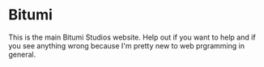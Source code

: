 # Bitumi
This is the main Bitumi Studios website. Help out if you want to help and if you see anything wrong because I'm pretty new to web prgramming in general.

